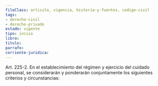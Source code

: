 ```yaml
---
fileClass: articulo, vigencia, historia-y-fuentes, codigo-civil
tags:
- derecho-civil
- derecho-privado
estado: vigente
tipo: inciso
libro:
titulo:
parrafo:
corriente-juridica:
---
```

Art. 225-2. En el establecimiento del régimen y ejercicio del cuidado personal, se considerarán y ponderarán conjuntamente los siguientes criterios y circunstancias: